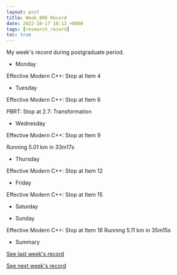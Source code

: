 ```yaml
---
layout: post
title: Week_006 Record
date: 2022-10-17 18:13 +0800
tags: [research_record]
toc: true
---
```


My  week's record during postgraduate period.

- Monday

Effective Modern C++: Stop at Item 4

- Tuesday

Effective Modern C++: Stop at Item 6

PBRT: Stop at 2.7: Transformation

- Wednesday

Effective Modern C++: Stop at Item 9

Running 5.01 km in 33m17s

- Thursday

Effective Modern C++: Stop at Item 12

- Friday

Effective Modern C++: Stop at Item 15

- Saturday

- Sunday

Effective Modern C++: Stop at Item 18
Running 5.11 km in 35m15s

- Summary

[See last week's record](https://zhengtongdu.github.io/2022/10/10/Week_005_Record/)

[See next week's record](https://zhengtongdu.github.io/2022/10/24/Week_007_Record/)
